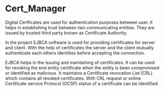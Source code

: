 # Cert_Manager
Digital Certficates are used for authentication purposes between user. It helps in establishing trust between two communicating entities. They are issued by trusted third party known as Certificate Authority.

In the project EJBCA software is used for providing certificates for server and client. With the help of certificates the server and the client mutually authenticate each others identities before accepting the connection.

EJBCA helps in the issuing and maintaining of certificates. It can be used for revoking the end entity certificate when the entity is been compromised or identified as malicious.
It maintains a Certificate revocation List (CRL) which contains all revoked certificates. With  CRL request or online Certificate service Protocol (OCSP) status of a certificate can be identified. 
